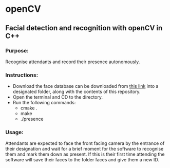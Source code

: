 # openCV
## Facial detection and recognition with openCV in C++

### Purpose:
Recognise attendants and record their presence autonomously.

### Instructions:
  * Download the face database can be downloaded from [this link](http://www.cl.cam.ac.uk/research/dtg/attarchive/facedatabase.html) into a designated folder, along with the contents of this repository.
  * Open the terminal and CD to the directory.
  * Run the following commands:
    * cmake .
    * make
    * ./presence <path to csv.ext> <path to faces directory> <path to face_cascade.xml>
    
### Usage:
Attendants are expected to face the front facing camera by the entrance of their designation and wait for a brief moment for the software to recognise them and mark them down as present. If this is their first time attending the software will save their faces to the folder faces and give them a new ID.
